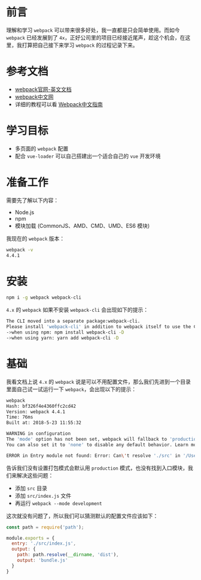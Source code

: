 # 前言

理解和学习 `webpack` 可以带来很多好处，我一直都是只会简单使用。而如今 `webpack` 已经发展到了 `4x`，正好公司里的项目已经接近尾声，趁这个机会，在这里，我打算把自己接下来学习 `webpack` 的过程记录下来。

# 参考文档

- [webpack官网-英文文档](https://webpack.js.org/)
- [webpack中文网](https://webpack.docschina.org/)
- 详细的教程可以看 [Webpack中文指南](https://zhaoda.gitbooks.io/webpack/content/)

# 学习目标

- 多页面的 `webpack` 配置
- 配合 `vue-loader` 可以自己搭建出一个适合自己的 `vue` 开发环境

# 准备工作

需要先了解以下内容：
- Node.js
- npm
- 模块加载 (CommonJS、AMD、CMD、UMD、ES6 模块)

我现在的 `webpack` 版本：

```bash
webpack -v
4.4.1
```

# 安装

```bash
npm i -g webpack webpack-cli
```

`4.x` 的 `webpack` 如果不安装 `webpack-cli` 会出现如下的提示：

```bash
The CLI moved into a separate package:webpack-cli.
Please install 'webpack-cli' in addition to webpack itself to use the CLI.
->when using npm: npm install webpack-cli -D
->when using yarn: yarn add webpack-cli -D
```

# 基础

我看文档上说 `4.x` 的 `webpack` 说是可以不用配置文件，那么我们先进到一个目录里面自己试一试运行一下 `webpack`，会出现以下的提示：

```bash
webpack
Hash: bf326f4e4360ffc2cd42
Version: webpack 4.4.1
Time: 76ms
Built at: 2018-5-23 11:55:32

WARNING in configuration
The 'mode' option has not been set, webpack will fallback to 'production' for this value. Set 'mode' option to 'development' or 'production' to enable defaults for each environment.
You can also set it to 'none' to disable any default behavior. Learn more: https://webpack.js.org/concepts/mode/

ERROR in Entry module not found: Error: Can\'t resolve './src' in '/Users/honest/Desktop/study-webpack'
```

告诉我们没有设置打包模式会默认用 `production` 模式，也没有找到入口模块，我们来解决这些问题：

- 添加 `src` 目录
- 添加 `src/index.js` 文件
- 再运行 `webpack --mode development`

这次就没有问题了，所以我们可以猜测默认的配置文件应该如下：

```js
const path = require('path');

module.exports = {
  entry: './src/index.js',
  output: {
    path: path.resolve(__dirname, 'dist'),
    output: 'bundle.js'
  }
}
```
